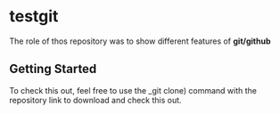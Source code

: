 # testgit

The role of thos repository was to show different features of **git/github**

## Getting Started

To check this out, feel free to use the _git clone) command with the repository link to download and check this out.
